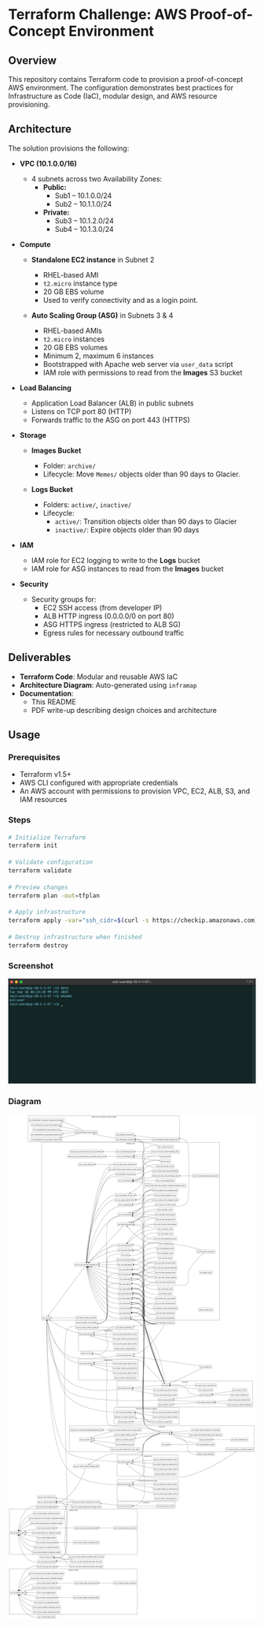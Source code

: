 # Terraform Challenge: AWS Proof-of-Concept Environment

## Overview

This repository contains Terraform code to provision a proof-of-concept AWS environment. The configuration demonstrates best practices for Infrastructure as Code (IaC), modular design, and AWS resource provisioning.

## Architecture

The solution provisions the following:

- **VPC (10.1.0.0/16)**

  - 4 subnets across two Availability Zones:
    - **Public:**
      - Sub1 – 10.1.0.0/24
      - Sub2 – 10.1.1.0/24
    - **Private:**
      - Sub3 – 10.1.2.0/24
      - Sub4 – 10.1.3.0/24

- **Compute**

  - **Standalone EC2 instance** in Subnet 2

    - RHEL-based AMI
    - `t2.micro` instance type
    - 20 GB EBS volume
    - Used to verify connectivity and as a login point.

  - **Auto Scaling Group (ASG)** in Subnets 3 & 4
    - RHEL-based AMIs
    - `t2.micro` instances
    - 20 GB EBS volumes
    - Minimum 2, maximum 6 instances
    - Bootstrapped with Apache web server via `user_data` script
    - IAM role with permissions to read from the **Images** S3 bucket

- **Load Balancing**

  - Application Load Balancer (ALB) in public subnets
  - Listens on TCP port 80 (HTTP)
  - Forwards traffic to the ASG on port 443 (HTTPS)

- **Storage**

  - **Images Bucket**

    - Folder: `archive/`
    - Lifecycle: Move `Memes/` objects older than 90 days to Glacier.

  - **Logs Bucket**
    - Folders: `active/`, `inactive/`
    - Lifecycle:
      - `active/`: Transition objects older than 90 days to Glacier
      - `inactive/`: Expire objects older than 90 days

- **IAM**

  - IAM role for EC2 logging to write to the **Logs** bucket
  - IAM role for ASG instances to read from the **Images** bucket

- **Security**
  - Security groups for:
    - EC2 SSH access (from developer IP)
    - ALB HTTP ingress (0.0.0.0/0 on port 80)
    - ASG HTTPS ingress (restricted to ALB SG)
    - Egress rules for necessary outbound traffic

## Deliverables

- **Terraform Code**: Modular and reusable AWS IaC
- **Architecture Diagram**: Auto-generated using `inframap`
- **Documentation**:
  - This README
  - PDF write-up describing design choices and architecture

## Usage

### Prerequisites

- Terraform v1.5+
- AWS CLI configured with appropriate credentials
- An AWS account with permissions to provision VPC, EC2, ALB, S3, and IAM resources

### Steps

```bash
# Initialize Terraform
terraform init

# Validate configuration
terraform validate

# Preview changes
terraform plan -out=tfplan

# Apply infrastructure
terraform apply -var="ssh_cidr=$(curl -s https://checkip.amazonaws.com)/32" tfplan

# Destroy infrastructure when finished
terraform destroy
```

### Screenshot

![SSH to EC2](docs/ssh_ec2.png)

### Diagram

![Infrastructure Graph](docs/graph.png)
